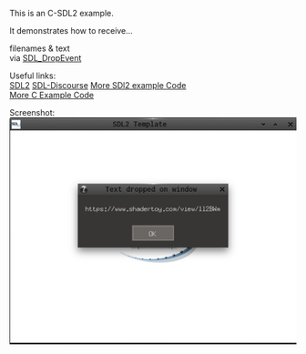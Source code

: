 This is an C-SDL2 example.

It demonstrates how to receive...  

filenames & text  
  via [SDL_DropEvent](https://wiki.libsdl.org/SDL_DropEvent)

Useful links:  
[SDL2](https://www.libsdl.org/) [SDL-Discourse](https://discourse.libsdl.org)   [More SDl2 example Code](https://gist.github.com/Acry/baa861b8e370c6eddbb18519c487d9d8)  
[More C Example Code](https://gist.github.com/Acry/554e04bab3a2669a5ba2ecd4d673e875)  

Screenshot:  
![Screenshot](./screenshot.png)

